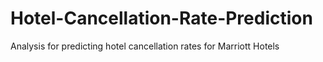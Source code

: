 # Hotel-Cancellation-Rate-Prediction
Analysis for predicting hotel cancellation rates for Marriott Hotels
